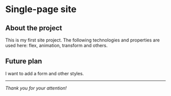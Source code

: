 # Single-page site
## About the project
This is my first site project. The following technologies and properties are used here: flex, animation, transform and others.
## Future plan 
I want to add a form and other styles.

---

_Thank you for your attention!_

